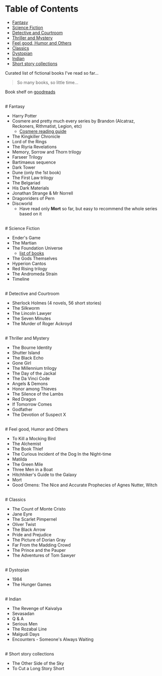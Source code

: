 # <a name="table-of-contents"></a>Table of Contents

* [Fantasy](#fantasy)
* [Science Fiction](#science-fiction)
* [Detective and Courtroom](#detective-and-courtroom)
* [Thriller and Mystery](#thriller-and-mystery)
* [Feel good, Humor and Others](#feel-good,-humor-and-others)
* [Classics](#classics)
* [Dystopian](#dystopian)
* [Indian](#indian)
* [Short story collections](#short-story-collections)

Curated list of fictional books I've read so far...

> So many books, so little time...

Book shelf on [goodreads](https://www.goodreads.com/review/list/49545669?shelf=read)

<br>
# <a name="fantasy"></a>Fantasy

* Harry Potter
* Cosmere and pretty much every series by Brandon (Alcatraz, Reckoners, Rithmatist, Legion, etc)
    * [Cosmere reading guide](http://botanicaxu.tumblr.com/post/144498644804/botanicaxu-edit-cosmere-books-reading-order)
* The Kingkiller Chronicle
* Lord of the Rings
* The Riyria Revelations
* Memory, Sorrow and Thorn trilogy
* Farseer Trilogy
* Bartimaeus sequence
* Dark Tower
* Dune (only the 1st book)
* The First Law trilogy
* The Belgariad
* His Dark Materials
* Jonathan Strange & Mr Norrell
* Dragonriders of Pern
* Discworld
    * Have read only **Mort** so far, but easy to recommend the whole series based on it

<br>
# <a name="science-fiction"></a>Science Fiction

* Ender's Game
* The Martian
* The Foundation Universe
    * [list of books](https://en.wikipedia.org/wiki/Foundation_series#List_of_books_within_the_Foundation_Universe)
* The Gods Themselves
* Hyperion Cantos
* Red Rising trilogy
* The Andromeda Strain
* Timeline

<br>
# <a name="detective-and-courtroom"></a>Detective and Courtroom

* Sherlock Holmes (4 novels, 56 short stories)
* The Silkworm
* The Lincoln Lawyer
* The Seven Minutes
* The Murder of Roger Ackroyd

<br>
# <a name="thriller-and-mystery"></a>Thriller and Mystery

* The Bourne Identity
* Shutter Island
* The Black Echo
* Gone Girl
* The Millennium trilogy
* The Day of the Jackal
* The Da Vinci Code
* Angels & Demons
* Honor among Thieves
* The Silence of the Lambs
* Red Dragon
* If Tomorrow Comes
* Godfather
* The Devotion of Suspect X

<br>
# <a name="feel-good,-humor-and-others"></a>Feel good, Humor and Others

* To Kill a Mocking Bird
* The Alchemist
* The Book Thief
* The Curious Incident of the Dog In the Night-time
* Matilda
* The Green Mile
* Three Men in a Boat
* Hitchhiker's Guide to the Galaxy
* Mort
* Good Omens: The Nice and Accurate Prophecies of Agnes Nutter, Witch

<br>
# <a name="classics"></a>Classics

* The Count of Monte Cristo
* Jane Eyre
* The Scarlet Pimpernel
* Oliver Twist
* The Black Arrow
* Pride and Prejudice
* The Picture of Dorian Gray
* Far From the Madding Crowd
* The Prince and the Pauper
* The Adventures of Tom Sawyer

<br>
# <a name="dystopian"></a>Dystopian

* 1984
* The Hunger Games

<br>
# <a name="indian"></a>Indian

* The Revenge of Kaivalya
* Sevasadan
* Q & A
* Serious Men
* The Rozabal Line
* Malgudi Days
* Encounters - Someone's Always Waiting

<br>
# <a name="short-story-collections"></a>Short story collections

* The Other Side of the Sky
* To Cut a Long Story Short
